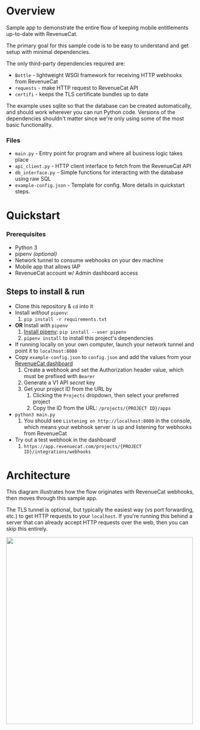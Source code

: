 # Overview

Sample app to demonstrate the entire flow of keeping mobile entitlements up-to-date
with RevenueCat.

The primary goal for this sample code is to be easy to understand and get setup with minimal dependencies.

The only third-party dependencies required are:
- `Bottle` - lightweight WSGI framework for receiving HTTP webhooks from RevenueCat
- `requests` - make HTTP request to RevenueCat API
- `certifi` - keeps the TLS certificate bundles up to date

The example uses sqlite so that the database can be created automatically, and should work wherever you can run Python code.
Versions of the dependencies shouldn't matter since we're only using some of the most basic functionality.

### Files
* `main.py` - Entry point for program and where all business logic takes place
* `api_client.py` - HTTP client interface to fetch from the RevenueCat API
* `db_interface.py` - Simple functions for interacting with the database using raw SQL
* `example-config.json` - Template for config. More details in quickstart steps.

# Quickstart

### Prerequisites

* Python 3
* pipenv _(optional)_
* Network tunnel to consume webhooks on your dev machine
* Mobile app that allows IAP
* RevenueCat account w/ Admin dashboard access

## Steps to install & run

* Clone this repository & `cd` into it
* Install _without_ `pipenv`:
   1. `pip install -r requirements.txt`
* **OR** Install _with_ `pipenv` 
   1. [Install pipenv](https://pipenv.pypa.io/en/latest/installation/):  `pip install --user pipenv`
   2. `pipenv install` to install this project's dependencies
* If running locally on your own computer, launch your network tunnel and point it to `localhost:8080`
* Copy `example-config.json` to `config.json` and add the values from
   your [RevenueCat dashboard](https://app.revenuecat.com/)
    1. Create a webhook and set the Authorization header value, which must be prefixed with `Bearer `
    2. Generate a V1 API *secret* key
    3. Get your project ID from the URL by
        1. Clicking the `Projects` dropdown, then select your preferred project
        2. Copy the ID from the URL: `/projects/{PROJECT ID}/apps`
* `python3 main.py`
    1. You should see `Listening on http://localhost:8080` in the console, which means your webhook server is up and listening for webhooks from RevenueCat
* Try out a test webhook in the dashboard!
    1. `https://app.revenuecat.com/projects/{PROJECT ID}/integrations/webhooks`


# Architecture
This diagram illustrates how the flow originates with RevenueCat webhooks, then moves through this sample app. 

The TLS tunnel is optional, but typically the easiest way (vs port forwarding, etc.) to get HTTP requests to your `localhost`. If you're running this behind a server that can already accept HTTP requests over the web, then you can skip this entirely. 



<img src="https://github.com/RevenueCat-Samples/entitlement-sync-python/assets/2552485/fff42d7b-91c3-4222-80bf-a3b336f33f89" width="500px">



